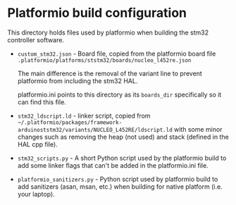 # Platformio build configuration

This directory holds files used by platformio when building the stm32 controller
software.

 * `custom_stm32.json` - Board file, copied from the platformio board file
   `.platformio/platforms/ststm32/boards/nucleo_l452re.json`

   The main difference is the removal of the variant line to prevent
   platformio from including the stm32 HAL.

   platformio.ini points to this directory as its `boards_dir` specifically so
   it can find this file.

 * `stm32_ldscript.ld` - linker script, copied from
   `~/.platformio/packages/framework-arduinoststm32/variants/NUCLEO_L452RE/ldscript.ld`
   with some minor changes such as removing the heap (not used) and stack
   (defined in the HAL cpp file).

 * `stm32_scripts.py` - A short Python script used by the platformio build to
   add some linker flags that can't be added in the platformio.ini file.

 * `platformio_sanitizers.py` - Python script used by platformio build to add
   sanitizers (asan, msan, etc.) when building for native platform (i.e. your
   laptop).
